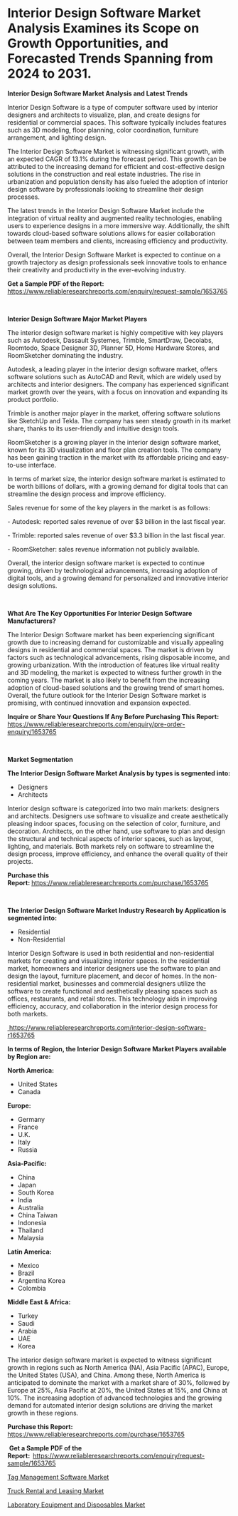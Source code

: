 <p><h1>Interior Design Software Market Analysis Examines its Scope on Growth Opportunities, and Forecasted Trends Spanning from 2024 to 2031.</h1></p><p><strong>Interior Design Software Market Analysis and Latest Trends</strong></p>
<p><p>Interior Design Software is a type of computer software used by interior designers and architects to visualize, plan, and create designs for residential or commercial spaces. This software typically includes features such as 3D modeling, floor planning, color coordination, furniture arrangement, and lighting design.</p><p>The Interior Design Software Market is witnessing significant growth, with an expected CAGR of 13.1% during the forecast period. This growth can be attributed to the increasing demand for efficient and cost-effective design solutions in the construction and real estate industries. The rise in urbanization and population density has also fueled the adoption of interior design software by professionals looking to streamline their design processes.</p><p>The latest trends in the Interior Design Software Market include the integration of virtual reality and augmented reality technologies, enabling users to experience designs in a more immersive way. Additionally, the shift towards cloud-based software solutions allows for easier collaboration between team members and clients, increasing efficiency and productivity.</p><p>Overall, the Interior Design Software Market is expected to continue on a growth trajectory as design professionals seek innovative tools to enhance their creativity and productivity in the ever-evolving industry.</p></p>
<p><strong>Get a Sample PDF of the Report:&nbsp;</strong> <a href="https://www.reliableresearchreports.com/enquiry/request-sample/1653765">https://www.reliableresearchreports.com/enquiry/request-sample/1653765</a></p>
<p>&nbsp;</p>
<p><strong>Interior Design Software Major Market Players</strong></p>
<p><p>The interior design software market is highly competitive with key players such as Autodesk, Dassault Systemes, Trimble, SmartDraw, Decolabs, Roomtodo, Space Designer 3D, Planner 5D, Home Hardware Stores, and RoomSketcher dominating the industry.</p><p>Autodesk, a leading player in the interior design software market, offers software solutions such as AutoCAD and Revit, which are widely used by architects and interior designers. The company has experienced significant market growth over the years, with a focus on innovation and expanding its product portfolio.</p><p>Trimble is another major player in the market, offering software solutions like SketchUp and Tekla. The company has seen steady growth in its market share, thanks to its user-friendly and intuitive design tools.</p><p>RoomSketcher is a growing player in the interior design software market, known for its 3D visualization and floor plan creation tools. The company has been gaining traction in the market with its affordable pricing and easy-to-use interface.</p><p>In terms of market size, the interior design software market is estimated to be worth billions of dollars, with a growing demand for digital tools that can streamline the design process and improve efficiency.</p><p>Sales revenue for some of the key players in the market is as follows:</p><p>- Autodesk: reported sales revenue of over $3 billion in the last fiscal year.</p><p>- Trimble: reported sales revenue of over $3.3 billion in the last fiscal year.</p><p>- RoomSketcher: sales revenue information not publicly available.</p><p>Overall, the interior design software market is expected to continue growing, driven by technological advancements, increasing adoption of digital tools, and a growing demand for personalized and innovative interior design solutions.</p></p>
<p>&nbsp;</p>
<p><strong>What Are The Key Opportunities For Interior Design Software Manufacturers?</strong></p>
<p><p>The Interior Design Software market has been experiencing significant growth due to increasing demand for customizable and visually appealing designs in residential and commercial spaces. The market is driven by factors such as technological advancements, rising disposable income, and growing urbanization. With the introduction of features like virtual reality and 3D modeling, the market is expected to witness further growth in the coming years. The market is also likely to benefit from the increasing adoption of cloud-based solutions and the growing trend of smart homes. Overall, the future outlook for the Interior Design Software market is promising, with continued innovation and expansion expected.</p></p>
<p><strong>Inquire or Share Your Questions If Any Before Purchasing This Report:</strong> <a href="https://www.reliableresearchreports.com/enquiry/pre-order-enquiry/1653765">https://www.reliableresearchreports.com/enquiry/pre-order-enquiry/1653765</a></p>
<p>&nbsp;</p>
<p><strong>Market Segmentation</strong></p>
<p><strong>The Interior Design Software Market Analysis by types is segmented into:</strong></p>
<p><ul><li>Designers</li><li>Architects</li></ul></p>
<p><p>Interior design software is categorized into two main markets: designers and architects. Designers use software to visualize and create aesthetically pleasing indoor spaces, focusing on the selection of color, furniture, and decoration. Architects, on the other hand, use software to plan and design the structural and technical aspects of interior spaces, such as layout, lighting, and materials. Both markets rely on software to streamline the design process, improve efficiency, and enhance the overall quality of their projects.</p></p>
<p><strong>Purchase this Report:&nbsp;</strong><a href="https://www.reliableresearchreports.com/purchase/1653765">https://www.reliableresearchreports.com/purchase/1653765</a></p>
<p>&nbsp;</p>
<p><strong>The Interior Design Software Market Industry Research by Application is segmented into:</strong></p>
<p><ul><li>Residential</li><li>Non-Residential</li></ul></p>
<p><p>Interior Design Software is used in both residential and non-residential markets for creating and visualizing interior spaces. In the residential market, homeowners and interior designers use the software to plan and design the layout, furniture placement, and decor of homes. In the non-residential market, businesses and commercial designers utilize the software to create functional and aesthetically pleasing spaces such as offices, restaurants, and retail stores. This technology aids in improving efficiency, accuracy, and collaboration in the interior design process for both markets.</p></p>
<p><a href="https://www.reliableresearchreports.com/interior-design-software-r1653765">&nbsp;https://www.reliableresearchreports.com/interior-design-software-r1653765</a></p>
<p><strong>In terms of Region, the Interior Design Software Market Players available by Region are:</strong></p>
<p>
    <p> <strong> North America: </strong>
        <ul>
            <li>United States</li>
            <li>Canada</li>
        </ul>
        </p> 
    <p> <strong> Europe: </strong>
        <ul>
            <li>Germany</li>
            <li>France</li>
            <li>U.K.</li>
            <li>Italy</li>
            <li>Russia</li>
        </ul>
        </p> 
    <p> <strong> Asia-Pacific: </strong>
        <ul>
            <li>China</li>
            <li>Japan</li>
            <li>South Korea</li>
            <li>India</li>
            <li>Australia</li>
            <li>China Taiwan</li>
            <li>Indonesia</li>
            <li>Thailand</li>
            <li>Malaysia</li>
        </ul>
        </p> 
    <p> <strong> Latin America: </strong>
        <ul>
            <li>Mexico</li>
            <li>Brazil</li>
            <li>Argentina Korea</li>
            <li>Colombia</li>
        </ul>
        </p> 
    <p> <strong> Middle East & Africa: </strong>
        <ul>
            <li>Turkey</li>
            <li>Saudi</li>
            <li>Arabia</li>
            <li>UAE</li>
            <li>Korea</li>
        </ul>
    </p>
    </p>
<p><p>The interior design software market is expected to witness significant growth in regions such as North America (NA), Asia Pacific (APAC), Europe, the United States (USA), and China. Among these, North America is anticipated to dominate the market with a market share of 30%, followed by Europe at 25%, Asia Pacific at 20%, the United States at 15%, and China at 10%. The increasing adoption of advanced technologies and the growing demand for automated interior design solutions are driving the market growth in these regions.</p></p>
<p><strong>Purchase this Report: </strong><a href="https://www.reliableresearchreports.com/purchase/1653765">https://www.reliableresearchreports.com/purchase/1653765</a></p>
<p>&nbsp;<strong>Get a Sample PDF of the Report:&nbsp;&nbsp;</strong><a href="https://www.reliableresearchreports.com/enquiry/request-sample/1653765">https://www.reliableresearchreports.com/enquiry/request-sample/1653765</a></p>
<p><strong></strong></p>
<p><p><a href="https://www.linkedin.com/pulse/tag-management-software-market-size-trends-complete-industry-hd2jc">Tag Management Software Market</a></p><p><a href="https://www.linkedin.com/pulse/truck-rental-leasing-market-comprehensive-assessment-type-application-vpvpc">Truck Rental and Leasing Market</a></p><p><a href="https://www.linkedin.com/pulse/laboratory-equipment-disposables-market-competitive-analysis-xycbc">Laboratory Equipment and Disposables Market</a></p></p>